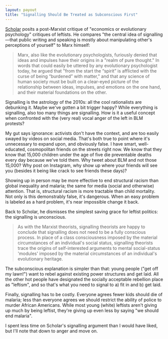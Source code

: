 ```yaml
---
layout: payout
title: "Signalling Should Be Treated as Subconscious First"
---
```


[Scholar][scholar] posits a post-Marxist critique of "economics or evolutionary psychology" critiques of leftists. He compares "the central idea of signalling—that public writing and speaking is mostly about manipulating other's perceptions of yourself" to Marx himself:

>Marx, also like the evolutionary psychologists, furiously denied that ideas and impulses have their origins in a "realm of pure thought." In words that could easily be uttered by any evolutionary psychologist today, he argued that "from the start the “spirit” is afflicted with the curse of being “burdened” with matter," and that any science of human society must be built on a clear-eyed picture of the relationship between ideas, impulses, and emotions on the one hand, and their material foundations on the other.

Signalling is the astrology of the 2010s: all the cool rationalists are debunking it. Maybe we've gotten a bit trigger happy? While everything is signalling, also too many things are signalling. How is it a useful concept when confronted with the (very real) vocal anger of the left in BLM protests? 

My gut says ignorance: activists don't have the context, and are too easily swayed by videos on social media. That's both true to point where it's unnecessary to expand upon, and obviously false. I have smart, well-educated, cosmopolitan friends on the streets right now. We know that they know that 15,000 children under the age of five die preventable deaths every day because we've told them. Why tweet about BLM and not those 15,000? Why post on Instagram, why show up where your friends will see you (besides it being like crack to see friends these days)? 

Showing up in person may be more effective to end structural racism than global inequality and malaria; the same for media (social and otherwise) attention. That is, structural racism is more tractable than child mortality. Not only is this demonstrably false, it's dangerous. When an easy problem is labeled as a hard problem, it's near impossible change it back. 

Back to Scholar, he dismisses the simplest saving grace for leftist politics: the signalling is unconscious. 

>As with the Marxist theorists, signalling theorists are happy to conclude that signalling does not need to be a fully conscious process. In place of a class consciousness imposed by the material circumstances of an individual's social status, signalling theorists trace the origins of self-interested arguments to mental social-status 'modules' imposed by the material circumstances of an individual's evolutionary heritage. 

The subconscious explanation is simpler than that: young people ("get off my lawn!") want to rebel against existing power structures and get laid. All the other hot people have designated the socially acceptable rebellion place as "leftism", and so that's what you need to signal to a) fit in and b) get laid. 

Finally, signalling has to be costly. Everyone agrees fewer kids should die of malaria; less than everyone agrees we should restrict the ability of police to murder African Americans. While most young (white) leftists aren't giving up much by being leftist, they're giving up even less by saying "we should end malaria". 

I spent less time on Scholar's signalling argument than I would have liked, but I'll note that down to anger and move on.



[scholar]: https://scholars-stage.blogspot.com/2019/01/on-words-and-weapons.html
